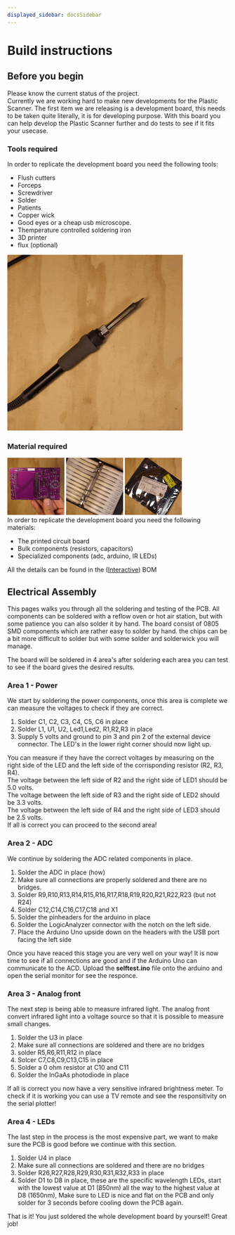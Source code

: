 ```yaml
---
displayed_sidebar: docsSidebar
---
```

# Build instructions

## Before you begin

Please know the current status of the project.  
Currently we are working hard to make new developments for the Plastic Scanner.
The first item we are releasing is a development board, this needs to be taken quite literally, it is for developing purpose. With this board you can help develop the Plastic Scanner further and do tests to see if it fits your usecase.

### Tools required
<!-- <div style={{textAlign: 'center'}}>
    <img alt="" src="/img/tools/flush_pliers.jpg" width="130px"/>
    <img alt="" src="/img/tools/forceps.jpg" width="130px"/>
    <img alt="" src="/img/tools/screwdriver.jpg" width="130px"/>
    <img alt="" src="/img/tools/solder.jpg" width="130px"/>
    <img alt="" src="/img/tools/copper_wick.jpg" width="130px"/>
    <img alt="" src="/img/tools/solder_iron.jpg" width="130px"/>
    <img alt="" src="/img/tools/usb_microscope.jpg" width="130px"/>
</div> -->
In order to replicate the development board you need the following tools:

* Flush cutters
* Forceps
* Screwdriver
* Solder
* Patients
* Copper wick
* Good eyes or a cheap usb microscope.
* Themperature controlled soldering iron
* 3D printer
* flux (optional)
<div style={{textAlign: 'center'}}>
    <img alt="" src="/img/tools/tools.gif" width="400px"/>
</div>


### Material required

<div style={{textAlign: 'center'}}>
    <img alt="" src="/img/tools/board.jpg" width="130px"/>
    <img alt="" src="/img/tools/bulk_components.jpg" width="130px"/>
    <img alt="" src="/img/tools/special_components.jpg" width="130px"/>
</div>
In order to replicate the development board you need the following materials:

* The printed circuit board
* Bulk components (resistors, capacitors)
* Specialized components (adc, arduino, IR LEDs)


All the details can be found in the ([Interactive](http://htmlpreview.github.io/?https://github.com/Plastic-Scanner/DB2.x-Hardware/blob/main/PCB/PCB%20interactive%20BOM.html)) BOM

## Electrical Assembly

This pages walks you through all the soldering and testing of the PCB.
All components can be soldered with a reflow oven or hot air station, but with some patience you can also solder it by hand.
The board consist of 0805 SMD components which are rather easy to solder by hand. the chips can be a bit more difficult to solder but with some solder and solderwick you will manage.

The board will be soldered in 4 area's after soldering each area you can test to see if the board gives the desired results.

### Area 1 - Power

We start by soldering the power components, once this area is complete we can measure the voltages to check if they are correct.

1. Solder C1, C2, C3, C4, C5, C6 in place
2. Solder L1, U1, U2, Led1,Led2, R1,R2,R3 in place
3. Supply 5 volts and ground to pin 3 and pin 2 of the external device connector. The LED's in the lower right corner should now light up. 

 
You can measure if they have the correct voltages by measuring on the right side of the LED and the left side of the corrisponding resistor (R2, R3, R4).  
The voltage between the left side of R2 and the right side of LED1 should be 5.0 volts.  
The voltage between the left side of R3 and the right side of LED2 should be 3.3 volts.  
The voltage between the left side of R4 and the right side of LED3 should be 2.5 volts.  
If all is correct you can proceed to the second area!

### Area 2 - ADC

We continue by soldering the ADC related components in place.

1. Solder the ADC in place (how)
2. Make sure all connections are properly soldered and there are no bridges.
3. Solder R9,R10,R13,R14,R15,R16,R17,R18,R19,R20,R21,R22,R23 (but not R24)
4. Solder C12,C14,C16,C17,C18 and X1
5. Solder the pinheaders for the arduino in place
6. Solder the LogicAnalyzer connector with the notch on the left side.
7. Place the Arduino Uno upside down on the headers with the USB port facing the left side

Once you have reaced this stage you are very well on your way! It is now time to see if all connections are good and if the Arduino Uno can communicate to the ACD. Upload the **selftest.ino** file onto the arduino and open the serial monitor for see the responce.

### Area 3 - Analog front

The next step is being able to measure infrared light. The analog front convert infrared light into a voltage source so that it is possible to measure small changes.

1. Solder the U3 in place
2. Make sure all connections are soldered and there are no bridges
3. solder R5,R6,R11,R12 in place
4. Solcer C7,C8,C9,C13,C15 in place
5. Solder a 0 ohm resistor at C10 and C11
6. Solder the InGaAs photodiode in place

If all is correct you now have a very sensitive infrared brightness meter. To check if it is working you can use a TV remote and see the responsitivity on the serial plotter!

### Area 4 - LEDs

The last step in the process is the most expensive part, we want to make sure the PCB is good before we continue with this section.

1. Solder U4 in place
2. Make sure all connections are soldered and there are no bridges
3. Solder R26,R27,R28,R29,R30,R31,R32,R33 in place
4. Solder D1 to D8 in place, these are the specific wavelength LEDs, start with the lowest value at D1 (850nm) all the way to the highest value at D8 (1650nm), Make sure to LED is nice and flat on the PCB and only solder for 3 seconds before cooling down the PCB again.

That is it! You just soldered the whole development board by yourself! Great job!